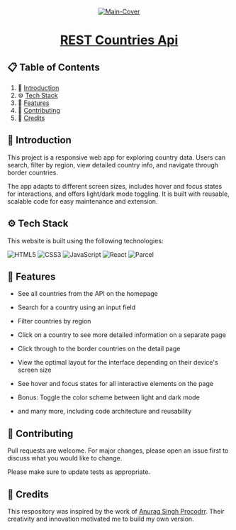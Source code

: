 <div align="center">
  <br />
   <a href="https://countries-api-arpitsharma.netlify.app/" target="_blank"><img src="https://i.ibb.co/SKCK3Yv/5.png" alt="Main-Cover" border="0"></a>
  <br />

# [REST Countries Api ](https://countries-api-arpitsharma.netlify.app/)

</div>

## 📋 <a name="table">Table of Contents</a>

1. 🤖 [Introduction](#introduction)
2. ⚙️ [Tech Stack](#techstack)
3. 🔋 [Features](#features)
4. 🚀 [Contributing](#contribute)
5. 🫡 [Credits](#credits)

## <a name="introduction">🤖 Introduction</a>

This project is a responsive web app for exploring country data. Users can search, filter by region, view detailed country info, and navigate through border countries.

The app adapts to different screen sizes, includes hover and focus states for interactions, and offers light/dark mode toggling. It is built with reusable, scalable code for easy maintenance and extension.

## <a name="techstack">⚙️ Tech Stack</a>

This website is built using the following technologies:

![HTML5](https://img.shields.io/badge/html5-%23E34F26.svg?style=for-the-badge&logo=html5&logoColor=white)
![CSS3](https://img.shields.io/badge/css3-%231572B6.svg?style=for-the-badge&logo=css3&logoColor=white)
![JavaScript](https://img.shields.io/badge/javascript-%23323330.svg?style=for-the-badge&logo=javascript&logoColor=%23F7DF1E)
![React](https://img.shields.io/badge/react-%2320232a.svg?style=for-the-badge&logo=react&logoColor=%2361DAFB)
![Parcel](https://img.shields.io/badge/parcel-%2320232a.svg?style=for-the-badge&logo=react&logoColor=%2361DAFB)

## <a name="features">🔋 Features</a>

- See all countries from the API on the homepage

- Search for a country using an input field

- Filter countries by region

- Click on a country to see more detailed information on a separate page

- Click through to the border countries on the detail page

- View the optimal layout for the interface depending on their device's screen size

- See hover and focus states for all interactive elements on the page

- Bonus: Toggle the color scheme between light and dark mode

- and many more, including code architecture and reusability

## <a name="contribute"> 🚀 Contributing</a>

Pull requests are welcome. For major changes, please open an issue first
to discuss what you would like to change.

Please make sure to update tests as appropriate.

## 🫡 Credits

This respository was inspired by the work of [Anurag Singh Procodrr](https://github.com/procodrr). Their creativity and innovation motivated me to build my own version.
